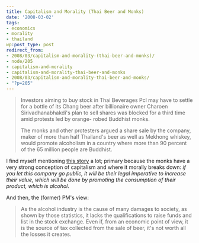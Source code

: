 ```yaml
---
title: Capitalism and Morality (Thai Beer and Monks)
date: '2008-03-02'
tags:
- economics
- morality
- thailand
wp:post_type: post
redirect_from:
- 2008/03/capitalism-and-morality-(thai-beer-and-monks)/
- node/205
- capitalism-and-morality
- capitalism-and-morality-thai-beer-and-monks
- 2008/03/capitalism-and-morality-thai-beer-and-monks/
- "?p=205"
---
```


> Investors aiming to buy stock in Thai Beverages Pcl may have to settle for a bottle of its Chang beer after billionaire owner Charoen Sirivadhanabhakdi's plan to sell shares was blocked for a third time amid protests led by orange- robed Buddhist monks.
>
> The monks and other protesters argued a share sale by the company, maker of more than half Thailand's beer as well as Mekhong whiskey, would promote alcoholism in a country where more than 90 percent of the 65 million people are Buddhist.

I find myself mentioning [this story](http://www.bloomberg.com/apps/news?pid=10000080&sid=afr76o.Ii2GE&refer=asia) a lot; primary because the monks have a very strong conception of capitalism and where it morally breaks down: _if you let this company go public, it will be their legal imperative to increase their value, which will be done by promoting the consumption of their product, which is alcohol_.

And then, the (former) PM's view:

> As the alcohol industry is the cause of many damages to society, as shown by those statistics, it lacks the qualifications to raise funds and list in the stock exchange. Even if, from an economic point of view, it is the source of tax collected from the sale of beer, it's not worth all the losses it creates.

